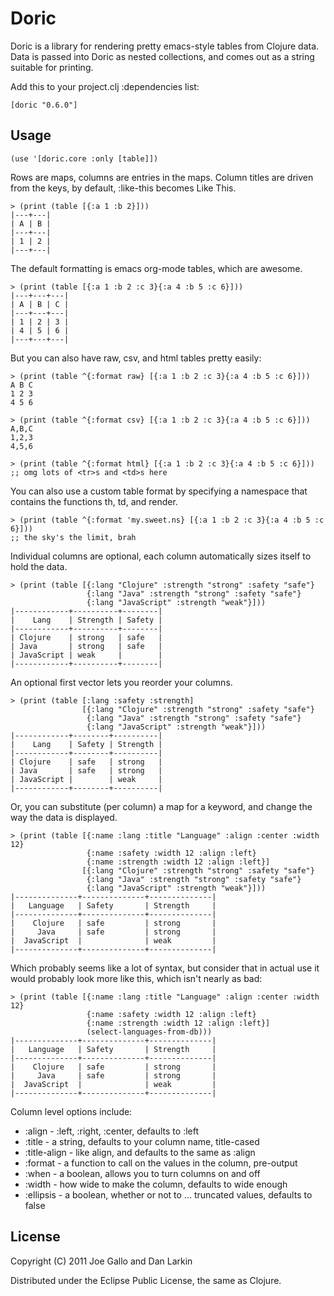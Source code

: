 # Doric

Doric is a library for rendering pretty emacs-style tables from
Clojure data.  Data is passed into Doric as nested collections, and
comes out as a string suitable for printing.

Add this to your project.clj :dependencies list:

    [doric "0.6.0"]

## Usage

    (use '[doric.core :only [table]])

Rows are maps, columns are entries in the maps.  Column titles are
driven from the keys, by default, :like-this becomes Like This.

    > (print (table [{:a 1 :b 2}]))
    |---+---|
    | A | B |
    |---+---|
    | 1 | 2 |
    |---+---|

The default formatting is emacs org-mode tables, which are awesome.

    > (print (table [{:a 1 :b 2 :c 3}{:a 4 :b 5 :c 6}]))
    |---+---+---|
    | A | B | C |
    |---+---+---|
    | 1 | 2 | 3 |
    | 4 | 5 | 6 |
    |---+---+---|

But you can also have raw, csv, and html tables pretty easily:

    > (print (table ^{:format raw} [{:a 1 :b 2 :c 3}{:a 4 :b 5 :c 6}]))
    A B C
    1 2 3
    4 5 6

    > (print (table ^{:format csv} [{:a 1 :b 2 :c 3}{:a 4 :b 5 :c 6}]))
    A,B,C
    1,2,3
    4,5,6

    > (print (table ^{:format html} [{:a 1 :b 2 :c 3}{:a 4 :b 5 :c 6}]))
    ;; omg lots of <tr>s and <td>s here

You can also use a custom table format by specifying a namespace that
contains the functions th, td, and render.

    > (print (table ^{:format 'my.sweet.ns} [{:a 1 :b 2 :c 3}{:a 4 :b 5 :c 6}]))
    ;; the sky's the limit, brah

Individual columns are optional, each column automatically sizes
itself to hold the data.

    > (print (table [{:lang "Clojure" :strength "strong" :safety "safe"}
                     {:lang "Java" :strength "strong" :safety "safe"}
                     {:lang "JavaScript" :strength "weak"}]))
    |------------+----------+--------|
    |    Lang    | Strength | Safety |
    |------------+----------+--------|
    | Clojure    | strong   | safe   |
    | Java       | strong   | safe   |
    | JavaScript | weak     |        |
    |------------+----------+--------|

An optional first vector lets you reorder your columns.

    > (print (table [:lang :safety :strength]
                    [{:lang "Clojure" :strength "strong" :safety "safe"}
                     {:lang "Java" :strength "strong" :safety "safe"}
                     {:lang "JavaScript" :strength "weak"}]))
    |------------+--------+----------|
    |    Lang    | Safety | Strength |
    |------------+--------+----------|
    | Clojure    | safe   | strong   |
    | Java       | safe   | strong   |
    | JavaScript |        | weak     |
    |------------+--------+----------|

Or, you can substitute (per column) a map for a keyword, and change
the way the data is displayed.

    > (print (table [{:name :lang :title "Language" :align :center :width 12}
                     {:name :safety :width 12 :align :left}
                     {:name :strength :width 12 :align :left}]
                    [{:lang "Clojure" :strength "strong" :safety "safe"}
                     {:lang "Java" :strength "strong" :safety "safe"}
                     {:lang "JavaScript" :strength "weak"}]))
    |--------------+--------------+--------------|
    |   Language   | Safety       | Strength     |
    |--------------+--------------+--------------|
    |    Clojure   | safe         | strong       |
    |     Java     | safe         | strong       |
    |  JavaScript  |              | weak         |
    |--------------+--------------+--------------|

Which probably seems like a lot of syntax, but consider that in actual
use it would probably look more like this, which isn't nearly as bad:

    > (print (table [{:name :lang :title "Language" :align :center :width 12}
                     {:name :safety :width 12 :align :left}
                     {:name :strength :width 12 :align :left}]
                     (select-languages-from-db)))
    |--------------+--------------+--------------|
    |   Language   | Safety       | Strength     |
    |--------------+--------------+--------------|
    |    Clojure   | safe         | strong       |
    |     Java     | safe         | strong       |
    |  JavaScript  |              | weak         |
    |--------------+--------------+--------------|

Column level options include:

* :align - :left, :right, :center, defaults to :left
* :title - a string, defaults to your column name, title-cased
* :title-align - like align, and defaults to the same as :align
* :format - a function to call on the values in the column, pre-output
* :when - a boolean, allows you to turn columns on and off
* :width - how wide to make the column, defaults to wide enough
* :ellipsis - a boolean, whether or not to ... truncated values, defaults to false

## License

Copyright (C) 2011 Joe Gallo and Dan Larkin

Distributed under the Eclipse Public License, the same as Clojure.
